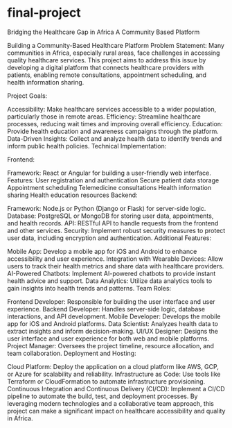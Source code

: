 # final-project
Bridging the Healthcare Gap in Africa A Community Based Platform

Building a Community-Based Healthcare Platform
Problem Statement:
Many communities in Africa, especially rural areas, face challenges in accessing quality healthcare services. This project aims to address this issue by developing a digital platform that connects healthcare providers with patients, enabling remote consultations, appointment scheduling, and health information sharing.

Project Goals:

Accessibility: Make healthcare services accessible to a wider population, particularly those in remote areas.
Efficiency: Streamline healthcare processes, reducing wait times and improving overall efficiency.
Education: Provide health education and awareness campaigns through the platform.
Data-Driven Insights: Collect and analyze health data to identify trends and inform public health policies.
Technical Implementation:

Frontend:

Framework: React or Angular for building a user-friendly web interface.
Features:
User registration and authentication
Secure patient data storage
Appointment scheduling
Telemedicine consultations
Health information sharing
Health education resources
Backend:

Framework: Node.js or Python (Django or Flask) for server-side logic.
Database: PostgreSQL or MongoDB for storing user data, appointments, and health records.
API: RESTful API to handle requests from the frontend and other services.
Security: Implement robust security measures to protect user data, including encryption and authentication.
Additional Features:

Mobile App: Develop a mobile app for iOS and Android to enhance accessibility and user experience.
Integration with Wearable Devices: Allow users to track their health metrics and share data with healthcare providers.
AI-Powered Chatbots: Implement AI-powered chatbots to provide instant health advice and support.
Data Analytics: Utilize data analytics tools to gain insights into health trends and patterns.
Team Roles:

Frontend Developer: Responsible for building the user interface and user experience.
Backend Developer: Handles server-side logic, database interactions, and API development.
Mobile Developer: Develops the mobile app for iOS and Android platforms.
Data Scientist: Analyzes health data to extract insights and inform decision-making.
UI/UX Designer: Designs the user interface and user experience for both web and mobile platforms.
Project Manager: Oversees the project timeline, resource allocation, and team collaboration.
Deployment and Hosting:

Cloud Platform: Deploy the application on a cloud platform like AWS, GCP, or Azure for scalability and reliability.
Infrastructure as Code: Use tools like Terraform or CloudFormation to automate infrastructure provisioning.
Continuous Integration and Continuous Delivery (CI/CD): Implement a CI/CD pipeline to automate the build, test, and deployment processes.
By leveraging modern technologies and a collaborative team approach, this project can make a significant impact on healthcare accessibility and quality in Africa.
